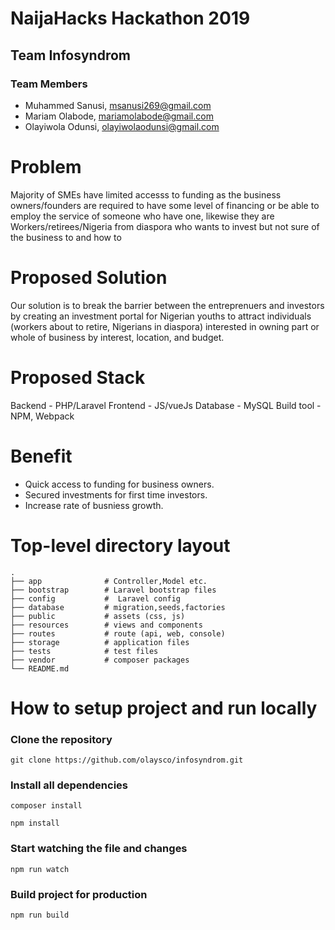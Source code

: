# NaijaHacks Hackathon 2019

## Team Infosyndrom

### Team Members

- Muhammed Sanusi, msanusi269@gmail.com
- Mariam Olabode, mariamolabode@gmail.com
- Olayiwola Odunsi, olayiwolaodunsi@gmail.com


# Problem

Majority of SMEs have limited accesss to funding as the business owners/founders are required to have some level of financing or be able to employ the service of someone who have one, likewise they are Workers/retirees/Nigeria from diaspora who wants to invest but not sure of the business to and how to

# Proposed Solution

Our solution is to break the barrier between the entreprenuers and investors by creating an investment portal for Nigerian youths to attract individuals (workers about to retire, Nigerians in diaspora) interested in owning part or whole of business by interest, location, and budget.

# Proposed Stack

Backend - PHP/Laravel 
Frontend - JS/vueJs 
Database - MySQL
Build tool - NPM, Webpack

# Benefit

- Quick access to funding for business owners.
- Secured investments for first time investors.
- Increase rate of busniess growth.


# Top-level directory layout

    .
    ├── app              # Controller,Model etc.
    ├── bootstrap        # Laravel bootstrap files
    ├── config           #  Laravel config
    ├── database         # migration,seeds,factories
    ├── public           # assets (css, js)
    ├── resources        # views and components
    ├── routes           # route (api, web, console)
    ├── storage          # application files
    ├── tests            # test files  
    ├── vendor           # composer packages   
    └── README.md   


# How to setup project and run locally

### Clone the repository 

```
git clone https://github.com/olaysco/infosyndrom.git
```

### Install all dependencies


```
composer install
```

```
npm install
```

### Start watching the file and changes

```
npm run watch
```


### Build project for production

```
npm run build
```            






